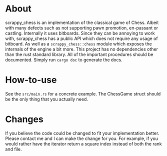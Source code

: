 # About
scrappy_chess is an implementation of the classical
game of Chess. Albeit with many defects such as not supporting
pawn promotion, en-passant or castling. Internally
it uses bitboards. Since they can be annoying to work with,
scrappy_chess has a public API which does not require any usage
of bitboard. As well as a `scrappy_chess::chess` module which
exposes the internals of the engine a bit more.
This project has no dependencies other than the rust standard
library. All of the important procedures should be documented.
Simply run `cargo doc` to generate the docs.

# How-to-use
See the `src/main.rs` for a concrete example. The ChessGame
struct should be the only thing that you actually need.

# Changes
If you believe the code could be changed to fit your implementation
better. Please contact me and I can make the change for you.
For example, if you would rather have the iterator return a square index
instead of both the rank and file.

